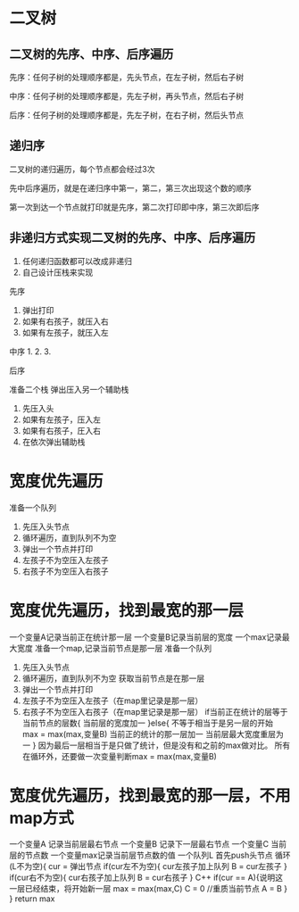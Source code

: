 # 二叉树

## 二叉树的先序、中序、后序遍历

先序：任何子树的处理顺序都是，先头节点，在左子树，然后右子树

中序：任何子树的处理顺序都是，先左子树，再头节点，然后右子树

后序：任何子树的处理顺序都是，先左子树，在右子树，然后头节点

## 递归序

二叉树的递归遍历，每个节点都会经过3次

先中后序遍历，就是在递归序中第一，第二，第三次出现这个数的顺序

第一次到达一个节点就打印就是先序，第二次打印即中序，第三次即后序


## 非递归方式实现二叉树的先序、中序、后序遍历

1. 任何递归函数都可以改成非递归 
2. 自己设计压栈来实现



先序 
 
1. 弹出打印
2. 如果有右孩子，就压入右
3. 如果有左孩子，就压入左


中序
1. 
2. 
3. 


后序

准备二个栈
弹出压入另一个辅助栈
1. 先压入头
2. 如果有左孩子，压入左
3. 如果有右孩子，圧入右
4. 在依次弹出辅助栈









# 宽度优先遍历

准备一个队列
1. 先压入头节点
2. 循环遍历，直到队列不为空 
2. 弹出一个节点并打印
3. 左孩子不为空压入左孩子
4. 右孩子不为空压入右孩子


# 宽度优先遍历，找到最宽的那一层

一个变量A记录当前正在统计那一层
一个变量B记录当前层的宽度
一个max记录最大宽度
准备一个map,记录当前节点是那一层
准备一个队列
1. 先压入头节点
2. 循环遍历，直到队列不为空 
获取当前节点是在那一层
2. 弹出一个节点并打印
3. 左孩子不为空压入左孩子（在map里记录是那一层）
4. 右孩子不为空压入右孩子（在map里记录是那一层）
if当前正在统计的层等于当前节点的层数{
    当前层的宽度加一
}else{
    不等于相当于是另一层的开始
    max = max(max,变量B)
    当前正的统计的那一层加一
    当前层最大宽度重层为一
}
因为最后一层相当于是只做了统计，但是没有和之前的max做对比。
所有在循环外，还要做一次变量判断max = max(max,变量B)

# 宽度优先遍历，找到最宽的那一层，不用map方式

一个变量A 记录当前层最右节点
一个变量B 记录下一层最右节点
一个变量C 当前层的节点数
一个变量max记录当前层节点数的值
一个队列L
首先push头节点
循环(L不为空){
    cur = 弹出节点
    if(cur左不为空){
        cur左孩子加上队列
        B = cur左孩子
    }
    if(cur右不为空){
        cur右孩子加上队列
        B = cur右孩子
    }
    C++
    if(cur == A){说明这一层已经结束，将开始新一层
        max = max(max,C)
        C = 0 //重质当前节点
        A = B
    }
}
return max







